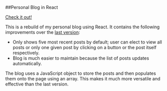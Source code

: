 ##Personal Blog in React

[Check it out!](https://gness1804.github.io/blog-in-react/)

This is a rebuild of my personal blog using React. It contains the following improvements over the [last version](https://github.com/gness1804/Personal-Blog):

* Only shows five most recent posts by default; user can elect to view all posts or only one given post by clicking on a button or the post itself respectively.
* Blog is much easier to maintain because the list of posts updates automatically.

The blog uses a JavaScript object to store the posts and then populates them onto the page using an array. This makes it much more versatile and effective than the last version.

